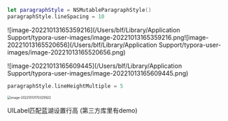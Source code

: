 ``` swift
let paragraphStyle = NSMutableParagraphStyle()
paragraphStyle.lineSpacing = 10
```

![image-20221013165359216](/Users/blf/Library/Application Support/typora-user-images/image-20221013165359216.png![image-20221013165520656](/Users/blf/Library/Application Support/typora-user-images/image-20221013165520656.png)

![image-20221013165609445](/Users/blf/Library/Application Support/typora-user-images/image-20221013165609445.png)



``` swift
paragraphStyle.lineHeightMultiple = 5
```

<img src="/Users/blf/Library/Application Support/typora-user-images/image-20221013170325922.png" alt="image-20221013170325922" style="zoom:50%;" />

UILabel匹配蓝湖设置行高 (第三方库里有demo)
